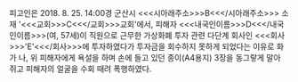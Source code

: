 피고인은 2018. 8. 25. 14:00경 군산시 <<<시아래주소>>>B<<</시아래주소>>> 소재 '<<<교회>>>C<<</교회>>>교회'에서, 피해자 <<<내국인이름>>>D<<</내국인이름>>>(여, 57세)이 직원으로 근무한 가상화폐 투자 관련 다단계 회사인 <<<회사>>>'E'<<</회사>>>에 투자하였다가 투자금을 회수하지 못하게 되었다는 이유로 화가 나, 위 피해자에게 욕설을 하며 손에 들고 있던 종이(A4용지) 3장을 동그랗게 말아 쥐고 피해자의 얼굴을 수회 때려 폭행하였다.